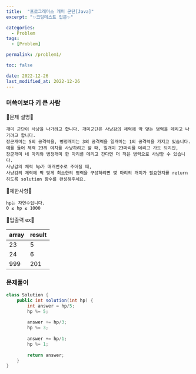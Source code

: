 ```yaml
---
title:  "프로그래머스 개미 군단[Java]"
excerpt: "✨코딩테스트 입문✨"

categories:
  - Problem
tags:
  - [Problem]

permalink: /problem1/

toc: false

date: 2022-12-26
last_modified_at: 2022-12-26
---
```

### 머쓱이보다 키 큰 사람

💫문제 설명💫

```
개미 군단이 사냥을 나가려고 합니다. 개미군단은 사냥감의 체력에 딱 맞는 병력을 데리고 나가려고 합니다. 
장군개미는 5의 공격력을, 병정개미는 3의 공격력을 일개미는 1의 공격력을 가지고 있습니다. 
예를 들어 체력 23의 여치를 사냥하려고 할 때, 일개미 23마리를 데리고 가도 되지만, 
장군개미 네 마리와 병정개미 한 마리를 데리고 간다면 더 적은 병력으로 사냥할 수 있습니다.
사냥감의 체력 hp가 매개변수로 주어질 때, 
사냥감의 체력에 딱 맞게 최소한의 병력을 구성하려면 몇 마리의 개미가 필요한지를 return하도록 solution 함수를 완성해주세요.
```
💫제한사항💫

```
hp는 자연수입니다.
0 ≤ hp ≤ 1000
```

💫입출력 ex💫

|array|result|
|------|---|
|23|5|
|24|6|
|999|201|


### 문제풀이

```java
class Solution {
    public int solution(int hp) {
        int answer = hp/5;
        hp %= 5;
        
        answer += hp/3;
        hp %= 3;
        
        answer += hp/1;
        hp %= 1;
        
        return answer;
    }
}
```
